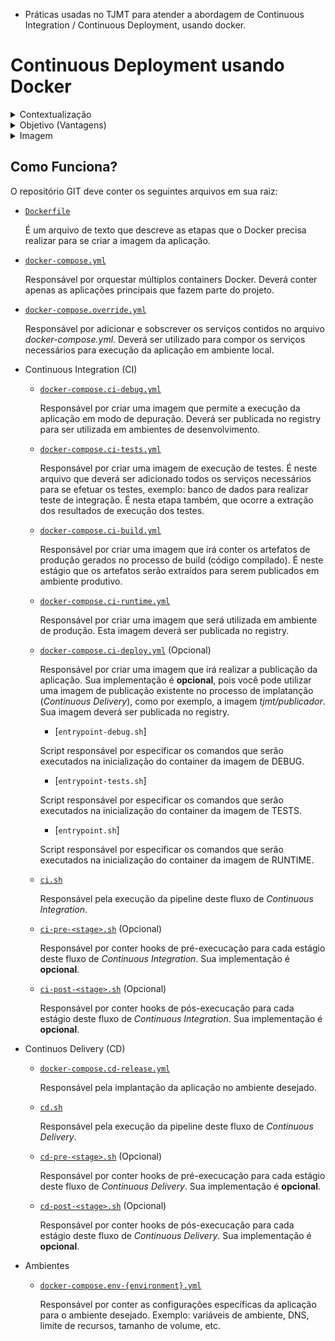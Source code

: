 - Práticas usadas no TJMT para atender a abordagem de Continuous Integration / Continuous Deployment, usando docker.

# Continuous Deployment usando Docker

<details>
  <summary>Contextualização</summary>

Muitas instituições usam ferramentas (Jenkins, TFS, etc) para automatizar as fases de publicação de um software. Nelas, normalmente ficam informações como "comando (tasks) para baixar dependências, compilar, testar, publicar, etc" assim como configurações pertinentes a tecnologia do projeto ("JAVA, .NET, Node, etc").

Muitas vezes este método funciona bem, porém exige a necessidade de que uma equipe (muitas vezes diferente) faça todo o papel de se configurar a infraestrutura necessária para que cada etapa funcione tais como "máquinas virtuais onde será publicado o software (servidor de aplicação)", "configuração na ferramenta de automação (criação dos comandos) para o software", entre outras particularidades da aplicação para o seu ambiente.

Em um cenário onde as aplicações estão ficando cada vez mais difundidas e pequenas (microserviços), cria uma alta demanda para criação de todo esse processo para cada peça de software. Aliado ao fato de que as demandas por resultado de TI (especialmente criação e desenvolvimento de soluções) são cada vez mais velozes, faz com que busquemos meios para facilitar e/ou aprimorar toda essa etapa (criação da automação).

</details>

<details>
  <summary>Objetivo (Vantagens)</summary>

Utilizar docker no desenvolvimento pode proporcionar múltiplas vantagens, porém, nem sempre, estas são utilizadas.

_Considere que Docker de forma geral é uma tecnologia de criação/execução de imagens (algo como uma template de máquina virtual) e criação/execução de ambientes._

> Normalmente, a utilização do docker é vista somente para a publicação do software. É o típico cenário em que o desenvolvedor copia "somente o binário" (já compilado em sua máquina ou na ferramenta de automação) para dentro da imagem e publica esta. Porém, faz com que "a máquina do desenvolvedor ou a ferramenta de automação necessitem das ferramentas de desenvolvimento instaladas" e consequentemente de alguém (ou equipe) para gerenciar essa infraestrutura (no caso da ferramenta de automação), além de que cria um acoplamento nesta (a partir do momento em que se cria nela a configuração/execução das etapas necessárias).

Seguem alguns pontos onde o Docker facilita em todo este processo:
- Criação do processo de compilação do software (via Dockerfile multi-stage)
  > Permite que o mesmo Dockerfile que é utilizado para se compilar a aplicação, seja utilizado na ferramenta de automação
- Criação do processo de execução do teste automatizado (via Dockerfile multi-stage)
  > Permite que o mesmo Dockerfile que é utilizado para se compilar a aplicação, também opcionalmente faça a execução dos testes automatizados (Unitários ou de Integração) 
- Criação do processo de publicação da aplicação (docker-compose)
  > Permite que seja descrito (de forma declarativa) como deve ser criado o ambiente
- Explicitação da aplicação quanto a suas fronteiras (docker-compose)
  > Permite que a configuração de integrações/fronteiras seja feito no arquivo de configuração do ambiente (docker-compose), explicitando suas dependências/integrações

</details>


<details>
  <summary>Imagem</summary>

Para uma imagem de aplicação em docker, existem 3 formas de se utilizar/configurar:
- **Imagem por ambiente** (não recomendado): Onde cada imagem já vem com as configurações específicas para um ambiente em questão. Ou seja, as configurações estão dentro do container (Ex: web.config, application.properties, etc) e sua mudança necessidta da criação de uma nova imagem.
  > Em um ambiente de Integração Contínua, isto impede que uma mesma imagem passe pelas fases de homologação/qualidade do produto. Fazendo que para cada fase, deva-se criar uma nova imagem.
- **Imagem com todas as configurações** de todos os ambientes (não recomendado): Onde a imagem possui as configurações de todos os ambientes (utilizados no processo de desenvolvimento).
  > Este modelo impede que uma imagem possa ser reutilizada em uma infraestrutura diferente, pois nela já contém as configurações de todos os possíveis ambientes.
- **Imagem configurável** (recomendado): As configurações ficam a nível de **variáveis de ambiente**, possibilitando assim que possa ser criado um docker-compose informando as mesmas.
  > Permite que a imagem trafegue pelos ambientes de Integração Contínua e que seja modificado quando em uma infraestrutura diferente da qual foi concebida.

</details>

## Como Funciona?

O repositório GIT deve conter os seguintes arquivos em sua raiz:

- [`Dockerfile`](./docs/dockerfile.md)

  É um arquivo de texto que descreve as etapas que o Docker precisa realizar para se criar a imagem da aplicação.

- [`docker-compose.yml`](./docs/docker-compose.yml.md)

  Responsável por orquestar múltiplos containers Docker. Deverá conter apenas as aplicações principais que fazem parte do projeto.

- [`docker-compose.override.yml`](./docs/docker-compose.override.yml.md)

  Responsável por adicionar e sobscrever os serviços contidos no arquivo *docker-compose.yml*. Deverá ser utilizado para compor os serviços necessários para execução da aplicação em ambiente local.

- Continuous Integration (CI)
  - [`docker-compose.ci-debug.yml`](./docs/docker-compose.ci-debug.yml.md)
  
    Responsável por criar uma imagem que permite a execução da aplicação em modo de depuração. Deverá ser publicada no registry para ser utilizada em ambientes de desenvolvimento.

  - [`docker-compose.ci-tests.yml`](./docs/docker-compose.ci-tests.yml.md)
  
    Responsável por criar uma imagem de execução de testes. É neste arquivo que deverá ser adicionado todos os serviços necessários para se efetuar os testes, exemplo: banco de dados para realizar teste de integração. É nesta etapa também, que ocorre a extração dos resultados de execução dos testes.

  - [`docker-compose.ci-build.yml`](./docs/docker-compose.ci-build.yml.md)
  
    Responsável por criar uma imagem que irá conter os artefatos de produção gerados no processo de build (código compilado). É neste estágio que os artefatos serão extraídos para serem publicados em ambiente produtivo.

  - [`docker-compose.ci-runtime.yml`](./docs/docker-compose.ci-runtime.yml.md)
  
    Responsável por criar uma imagem que será utilizada em ambiente de produção. Esta imagem deverá ser publicada no registry.

  - [`docker-compose.ci-deploy.yml`](./docs/docker-compose.ci-deploy.yml.md) (Opcional)
  
    Responsável por criar uma imagem que irá realizar a publicação da aplicação. Sua implementação é **opcional**, pois você pode utilizar uma imagem de publicação existente no processo de implatanção (*Continuous Delivery*), como por exemplo, a imagem *tjmt/publicador*. Sua imagem deverá ser publicada no registry.

    - [`entrypoint-debug.sh`]
  
    Script responsável por especificar os comandos que serão executados na inicialização do container da imagem de DEBUG.

    - [`entrypoint-tests.sh`]
  
    Script responsável por especificar os comandos que serão executados na inicialização do container da imagem de TESTS.

    - [`entrypoint.sh`]
  
    Script responsável por especificar os comandos que serão executados na inicialização do container da imagem de RUNTIME.

  - [`ci.sh`](./docs/ci.sh.md)
  
    Responsável pela execução da pipeline deste fluxo de *Continuous Integration*.

  - [`ci-pre-<stage>.sh`](./docs/ci-pre-stage.sh.md) (Opcional)
    
    Responsável por conter hooks de pré-execucação para cada estágio deste fluxo de *Continuous Integration*. Sua implementação é **opcional**.

  - [`ci-post-<stage>.sh`](./docs/ci-post-stage.sh.md) (Opcional)
  
    Responsável por conter hooks de pós-execucação para cada estágio deste fluxo de *Continuous Integration*. Sua implementação é **opcional**.

- Continuos Delivery (CD)
  - [`docker-compose.cd-release.yml`](./docs/docker-compose.cd-release.yml.md)
  
    Responsável pela implantação da aplicação no ambiente desejado.

  - [`cd.sh`](./docs/cd.sh.md)
  
    Responsável pela execução da pipeline deste fluxo de *Continuous Delivery*.

  - [`cd-pre-<stage>.sh`](./docs/cd-pre-stage.sh.md) (Opcional)
  
    Responsável por conter hooks de pré-execucação para cada estágio deste fluxo de *Continuous Delivery*. Sua implementação é **opcional**.

  - [`cd-post-<stage>.sh`](./docs/cd-post-stage.sh.md) (Opcional)
  
    Responsável por conter hooks de pós-execucação para cada estágio deste fluxo de *Continuous Delivery*. Sua implementação é **opcional**.

- Ambientes
  - [`docker-compose.env-{environment}.yml`](./docs/docker-compose.env-environment.yml.md)
  
    Responsável por conter as configurações específicas da aplicação para o ambiente desejado. Exemplo: variáveis de ambiente, DNS, limite de recursos, tamanho de volume, etc.